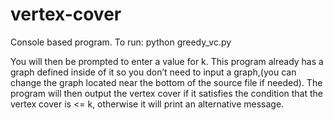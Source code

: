 # vertex-cover

Console based program. To run: python greedy_vc.py

You will then be prompted to enter a value for k. This program already has a graph defined inside of it so you don’t need to input a graph,(you can change the graph located near the bottom of the source file if needed).  The program will then output the vertex cover if it satisfies the condition that the vertex cover is <= k, otherwise it will print an alternative message.  
